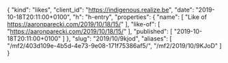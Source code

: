 {
  "kind": "likes",
  "client_id": "https://indigenous.realize.be",
  "date": "2019-10-18T20:11:00+0100",
  "h": "h-entry",
  "properties": {
    "name": [
      "Like of https://aaronparecki.com/2019/10/18/15/"
    ],
    "like-of": [
      "https://aaronparecki.com/2019/10/18/15/"
    ],
    "published": [
      "2019-10-18T20:11:00+0100"
    ]
  },
  "slug": "2019/10/9kjod",
  "aliases": [
    "/mf2/403d109e-4b5d-4e73-9e08-171f75386af5/",
    "/mf2/2019/10/9KJoD"
  ]
}
